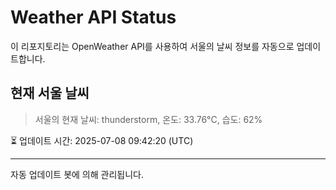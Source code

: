 
# Weather API Status

이 리포지토리는 OpenWeather API를 사용하여 서울의 날씨 정보를 자동으로 업데이트합니다.

## 현재 서울 날씨
> 서울의 현재 날씨: thunderstorm, 온도: 33.76°C, 습도: 62%

⏳ 업데이트 시간: 2025-07-08 09:42:20 (UTC)

---
자동 업데이트 봇에 의해 관리됩니다.

